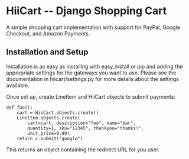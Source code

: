HiiCart  -- Django Shopping Cart
================================

A simple shopping cart implementation with support for PayPal,
Google Checkout, and Amazon Payments.


Installation and Setup
----------------------

Installation is as easy as installing with easy_install or pip and
adding the appropriate settings for the gateways you want to use.  Please see
the documentation in hiicart/settings.py for more details about the settings
available.

Once set up, create LineItem and HiiCart objects to submit payments:

    def foo():
        cart = HiiCart.objects.create() 
        LineItem.objects.create(
            cart=cart, description="foo", name="bar",
            quantity=1, sku="12345", thankyou="thanks!",
            unit_price=9.99)
        return c.submit("google")

This returns an object containing the redirect URL for you user.
